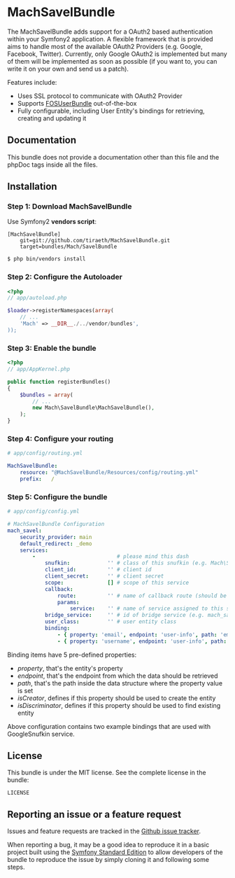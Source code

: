 # MachSavelBundle

The MachSavelBundle adds support for a OAuth2 based authentication within your Symfony2 application. A flexible framework that is provided aims to handle 
most of the available OAuth2 Providers (e.g. Google, Facebook, Twitter). Currently, only Google OAuth2 is implemented but many of them will be implemented 
as soon as possible (if you want to, you can write it on your own and send us a patch).

Features include:

- Uses SSL protocol to communicate with OAuth2 Provider
- Supports [FOSUserBundle](https://github.com/FriendsOfSymfony/FOSUserBundle) out-of-the-box
- Fully configurable, including User Entity's bindings for retrieving, creating and updating it

## Documentation

This bundle does not provide a documentation other than this file and the phpDoc tags inside all the files.

## Installation

### Step 1: Download MachSavelBundle

Use Symfony2 **vendors script**:

```
[MachSavelBundle]
    git=git://github.com/tiraeth/MachSavelBundle.git
    target=bundles/Mach/SavelBundle
```

``` bash
$ php bin/vendors install
```

### Step 2: Configure the Autoloader

``` php
<?php
// app/autoload.php

$loader->registerNamespaces(array(
    // ...
    'Mach' => __DIR__./../vendor/bundles',
));
```

### Step 3: Enable the bundle

``` php
<?php
// app/AppKernel.php

public function registerBundles()
{
    $bundles = array(
        // ...
        new Mach\SavelBundle\MachSavelBundle(),
    );
}
```

### Step 4: Configure your routing

``` yaml
# app/config/routing.yml

MachSavelBundle:
    resource: "@MachSavelBundle/Resources/config/routing.yml"
    prefix:   /
```

### Step 5: Configure the bundle

``` yaml
# app/config/config.yml

# MachSavelBundle Configuration
mach_savel:
    security_provider: main
    default_redirect: _demo
    services:
        -                          # please mind this dash
            snufkin:            '' # class of this snufkin (e.g. Mach\SavelBundle\Snufkin\GoogleSnufkin)
            client_id:          '' # client id
            client_secret:      '' # client secret
            scope:              [] # scope of this service
            callback:
                route:          '' # name of callback route (should be set to MachSavelBundle_confirm)
                params:
                    service:    '' # name of service assigned to this snufkin (e.g. Google)
            bridge_service:     '' # id of bridge service (e.g. mach_savel.bridge.fos_user_bundle)
            user_class:         '' # user entity class
            binding:
                - { property: 'email', endpoint: 'user-info', path: 'email', isCreator: true }
                - { property: 'username', endpoint: 'user-info', path: 'email', isDiscriminator: true, isCreator: true }
```

Binding items have 5 pre-defined properties:

- *property*, that\'s the entity\'s property
- *endpoint*, that\'s the endpoint from which the data should be retrieved
- *path*, that\'s the path inside the data structure where the property value is set
- *isCreator*, defines if this property should be used to create the entity
- *isDiscriminator*, defines if this property should be used to find existing entity

Above configuration contains two example bindings that are used with GoogleSnufkin service.

## License

This bundle is under the MIT license. See the complete license in the bundle:

```
LICENSE
```

## Reporting an issue or a feature request

Issues and feature requests are tracked in the [Github issue tracker](https://github.com/tiraeth/MachSavelBundle/issues).

When reporting a bug, it may be a good idea to reproduce it in a basic project
built using the [Symfony Standard Edition](https://github.com/symfony/symfony-standard)
to allow developers of the bundle to reproduce the issue by simply cloning it
and following some steps.